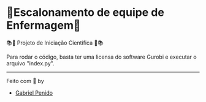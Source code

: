 # 🏥Escalonamento de equipe de Enfermagem🏥
📚📖 Projeto de Iniciação Científica 📖📚

Para rodar o código, basta ter uma licensa do software Gurobi e executar o arquivo "index.py".


---

Feito com 💜 by
- [Gabriel Penido](https://github.com/LePenidon)